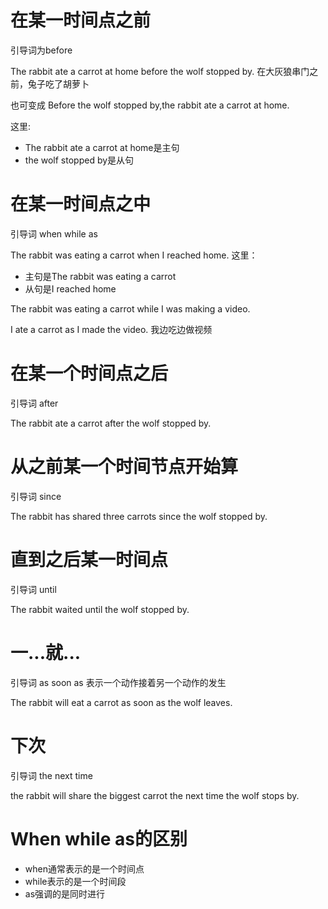 
# 在某一时间点之前

引导词为before

The rabbit ate a carrot at home before the wolf stopped by.
在大灰狼串门之前，兔子吃了胡萝卜

也可变成 Before the wolf stopped by,the rabbit ate a carrot at home.

这里:
- The rabbit ate a carrot at home是主句
- the wolf stopped by是从句

# 在某一时间点之中
引导词 when while as

The rabbit was eating a carrot when I reached home.
这里：
- 主句是The rabbit was eating a carrot
- 从句是I reached home

The rabbit was eating a carrot while I was making a video.

I ate a carrot as I made the video. 我边吃边做视频

# 在某一个时间点之后

引导词 after

The rabbit ate a carrot after the wolf stopped by.

# 从之前某一个时间节点开始算

引导词 since

The rabbit has shared three carrots since the wolf stopped by.

# 直到之后某一时间点

引导词 until

The rabbit waited until the wolf stopped by.

# 一...就...

引导词 as soon as  表示一个动作接着另一个动作的发生

The rabbit will eat a carrot as soon as the wolf leaves.

# 下次

引导词 the next time

the rabbit will share the biggest carrot the next time the wolf stops by.


# When while as的区别

- when通常表示的是一个时间点
- while表示的是一个时间段
- as强调的是同时进行
